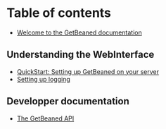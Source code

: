 # Table of contents

* [Welcome to the GetBeaned documentation](README.md)

## Understanding the WebInterface

* [QuickStart: Setting up GetBeaned on your server](understanding-the-webinterface/tutorial-setting-up-your-server-for-the-first-time.md)
* [Setting up logging](understanding-the-webinterface/setting-up-logging.md)

## Developper documentation

* [The GetBeaned API](developper-documentation/the-getbeaned-api.md)

